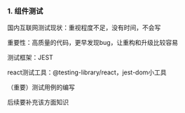 ### 1. 组件测试

国内互联网测试现状：重视程度不足，没有时间，不会写

重要性：高质量的代码，更早发现bug，让重构和升级比较容易

测试框架：JEST

react测试工具：@testing-library/react，jest-dom小工具

（重要）测试用例的编写

后续要补充该方面知识
